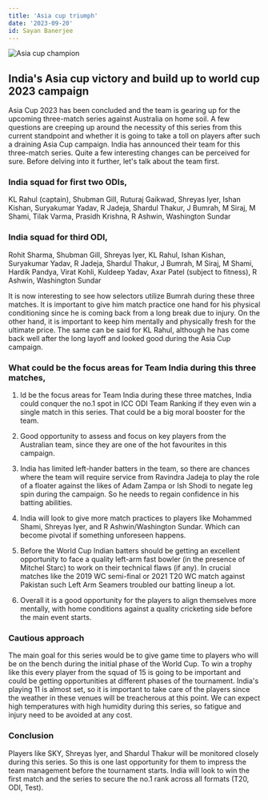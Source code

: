 ```yaml
---
title: 'Asia cup triumph'
date: '2023-09-20'
id: Sayan Banerjee
---
```


![Asia cup champion](https://ik.imagekit.io/gglohxep8/images/Asiacup.jpeg?updatedAt=1695110655424)  


## India's Asia cup victory and build up to world cup 2023 campaign

Asia Cup 2023 has been concluded and the team is gearing up for the upcoming three-match series against Australia on home soil. A few questions are creeping up around the necessity of this series from this current standpoint and whether it is going to take a toll on players after such a draining Asia Cup campaign.
India has announced their team for this three-match series. Quite a few interesting changes can be perceived for sure. Before delving into it further, let's talk about the team first.

### India squad for first two ODIs,
 KL Rahul (captain), Shubman Gill, Ruturaj Gaikwad, Shreyas Iyer, Ishan Kishan, Suryakumar Yadav, R Jadeja, Shardul Thakur, J Bumrah, M Siraj, M Shami, Tilak Varma, Prasidh Krishna, R Ashwin, Washington Sundar

### India squad for third ODI,
Rohit Sharma, Shubman Gill, Shreyas Iyer, KL Rahul, Ishan Kishan, Suryakumar Yadav, R Jadeja, Shardul Thakur, J Bumrah, M Siraj, M Shami, Hardik Pandya, Virat Kohli, Kuldeep Yadav, Axar Patel (subject to fitness), R Ashwin, Washington Sundar

It is now interesting to see how selectors utilize Bumrah during these three matches. It is important to give him match practice one hand for his physical conditioning since he is coming back from a long break due to injury. On the other hand, it is important to keep him mentally and physically fresh for the ultimate price. The same can be said for KL Rahul, although he has come back well after the long layoff and looked good during the Asia Cup campaign.

### What could be the focus areas for Team India during this three matches,

1. ld be the focus areas for Team India during these three matches,
India could conquer the no.1 spot in ICC ODI Team Ranking if they even win a single match in this series. That could be a big moral booster for the team.

2. Good opportunity to assess and focus on key players from the Australian team, since they are one of the hot favourites in this campaign.

3. India has limited left-hander batters in the team, so there are chances where the team will require service from Ravindra Jadeja to play the role of a floater against the likes of Adam Zampa or Ish Shodi to negate leg spin during the campaign. So he needs to regain confidence in his batting abilities.

4. India will look to give more match practices to players like Mohammed Shami, Shreyas Iyer, and R Ashwin/Washington Sundar. Which can become pivotal if something unforeseen happens.

5. Before the World Cup Indian batters should be getting an excellent opportunity to face a quality left-arm fast bowler (in the presence of Mitchel Starc) to work on their technical flaws (if any). In crucial matches like the 2019 WC semi-final or 2021 T20 WC match against Pakistan such Left Arm Seamers troubled our batting lineup a lot.

6. Overall it is a good opportunity for the players to align themselves more mentally, with home conditions against a quality cricketing side before the main event starts.

### Cautious approach

The main goal for this series would be to give game time to players who will be on the bench during the initial phase of the World Cup. To win a trophy like this every player from the squad of 15 is going to be important and could be getting opportunities at different phases of the tournament. India's playing 11 is almost set, so it is important to take care of the players since the weather in these venues will be treacherous at this point. We can expect high temperatures with high humidity during this series, so fatigue and injury need to be avoided at any cost.

### Conclusion

Players like SKY, Shreyas Iyer, and Shardul Thakur will be monitored closely during this series. So this is one last opportunity for them to impress the team management before the tournament starts. India will look to win the first match and the series to secure the no.1 rank across all formats (T20, ODI, Test).

